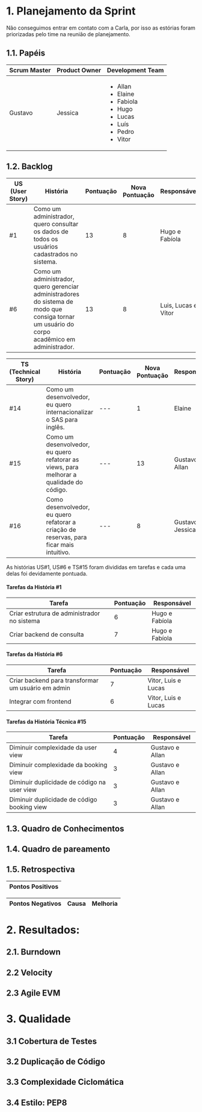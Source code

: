 # 1. Planejamento da Sprint
Não conseguimos entrar em contato com a Carla, por isso as estórias foram priorizadas pelo time na reunião de planejamento. 

## 1.1. Papéis

|Scrum Master|Product Owner|Development Team     |
|------------|-------------|---------------------|
|Gustavo       | Jessica      |<ul><li>Allan</li><li>Elaine</li><li>Fabiola</li><li>Hugo</li><li>Lucas</li><li>Luís</li><li>Pedro</li><li>Vitor</li>  |

## 1.2. Backlog

| US (User Story) | História | Pontuação |Nova Pontuação| Responsável |
|----------------------|----------|-----------|-----------|-----------|
| #1 | Como um administrador, quero consultar os dados de todos os usuários cadastrados no sistema. | 13 |8| Hugo e Fabíola |
| #6 | Como um administrador, quero gerenciar administradores do sistema de modo que consiga tornar um usuário do corpo acadêmico em administrador. | 13 | 8| Luis, Lucas e Vítor|

| TS (Technical Story) | História | Pontuação |Nova Pontuação| Responsável |
|----------------------|----------|-----------|-------------|-------------|
| #14 | Como um desenvolvedor, eu quero internacionalizar o SAS para inglês. | --- |1|Elaine|
| #15 |Como um desenvolvedor, eu quero refatorar as views, para melhorar a qualidade do código. |---| 13|Gustavo e Allan|
| #16 |Como desenvolvedor, eu quero refatorar a criação de reservas, para ficar mais intuitivo. |---|8|Gustavo e Jessica|

As histórias US#1, US#6 e TS#15 foram divididas em tarefas e cada uma delas foi devidamente pontuada.

#### Tarefas da História #1
| Tarefa | Pontuação | Responsável |
|--------|-----------|-------------|
| Criar estrutura de administrador no sistema | 6  | Hugo e Fabíola |
| Criar backend de consulta | 7 | Hugo e Fabíola |

#### Tarefas da História #6
| Tarefa | Pontuação | Responsável |
|--------|-----------|-------------|
| Criar backend para transformar um usuário em admin | 7  | Vitor, Luis e Lucas |
| Integrar com frontend| 6 | Vitor, Luis e Lucas |

#### Tarefas da História Técnica #15
| Tarefa | Pontuação | Responsável |
|--------|-----------|-------------|
|Diminuir complexidade da user view| 4 | Gustavo e Allan |
|Diminuir complexidade da booking view| 3 | Gustavo e Allan |
|Diminuir duplicidade de código na user view| 3| Gustavo e Allan|
|Diminuir duplicidade de código booking view| 3| Gustavo e Allan|

## 1.3. Quadro de Conhecimentos

## 1.4. Quadro de pareamento

## 1.5. Retrospectiva
|Pontos Positivos|
|----------------|

|Pontos Negativos |Causa| Melhoria|
|-----------------|-----|---------|

# 2. Resultados:

## 2.1. Burndown

## 2.2 Velocity

## 2.3 Agile EVM

# 3. Qualidade

## 3.1 Cobertura de Testes

## 3.2 Duplicação de Código

## 3.3 Complexidade Ciclomática

## 3.4 Estilo: PEP8